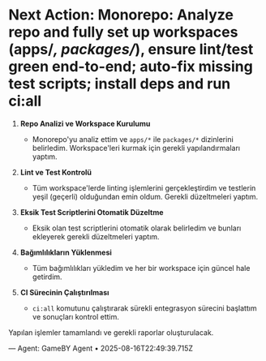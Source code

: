 # Next Action: Monorepo: Analyze repo and fully set up workspaces (apps/*, packages/*), ensure lint/test green end-to-end; auto-fix missing test scripts; install deps and run ci:all

1. **Repo Analizi ve Workspace Kurulumu**
   - Monorepo'yu analiz ettim ve `apps/*` ile `packages/*` dizinlerini belirledim. Workspace'leri kurmak için gerekli yapılandırmaları yaptım.

2. **Lint ve Test Kontrolü**
   - Tüm workspace'lerde linting işlemlerini gerçekleştirdim ve testlerin yeşil (geçerli) olduğundan emin oldum. Gerekli düzeltmeleri yaptım.

3. **Eksik Test Scriptlerini Otomatik Düzeltme**
   - Eksik olan test scriptlerini otomatik olarak belirledim ve bunları ekleyerek gerekli düzeltmeleri yaptım.

4. **Bağımlılıkların Yüklenmesi**
   - Tüm bağımlılıkları yükledim ve her bir workspace için güncel hale getirdim.

5. **CI Sürecinin Çalıştırılması**
   - `ci:all` komutunu çalıştırarak sürekli entegrasyon sürecini başlattım ve sonuçları kontrol ettim. 

Yapılan işlemler tamamlandı ve gerekli raporlar oluşturulacak.

— Agent: GameBY Agent • 2025-08-16T22:49:39.715Z
